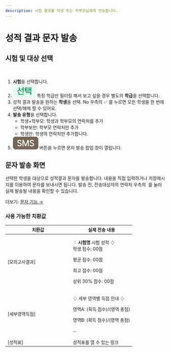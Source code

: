 ```yaml
---
description: 시험 결과를 학생 또는 학부모님에게 전송합니다.
---
```


# 성적 결과 문자 발송

## 시험 및 대상 선택

<figure><img src="../../.gitbook/assets/성적 결과 문자 발송.png" alt=""><figcaption></figcaption></figure>

1. **시험**을 선택합니다.
2. ![](../../.gitbook/assets/chip_option.svg) 특정 학급만 필터링 해서 보고 싶을 경우 별도의 **학급**을 선택합니다.
3. 성적 결과 발송을 원하는 **학생**을 선택. No 우측의 ✅ 를 누르면 모든 학생을 한 번에 선택/해제 할 수 있어요.
4. **발송 유형**을 선택합니다.
   * 학생+학부모: 학생과 학부모의 연락처를 추가
   * 학부보만: 학부모 연락처만 추가
   * 학생만: 학생의 연락처만 추가합니다.&#x20;
5. ![](../../.gitbook/assets/Btn_sms.svg) 버튼을 누르면 문자 발송 팝업 창이 열립니다.

## 문자 발송 화면

선택한 학생을 대상으로 성적결과 문자를 발송합니다. 내용을 직접 입력하거나 저장메시지를 이용하여 문자를 보내시면 됩니다.  발송 전, 전송대상자의 연락처 우측의 <img src="../../.gitbook/assets/btn_미리보기 (1).svg" alt="" data-size="original"> 를 눌러 실제 발송될 내용을 확인할 수 있습니다.

더보기: [문자 기능 →](../../basic-feature/message/)

### 사용 가능한 치환값

<table><thead><tr><th width="192">치환값</th><th>실제 전송 내용</th></tr></thead><tbody><tr><td>[모의고사결과]</td><td><p>♢ <strong>시험명</strong> 시험 성적 ♢<br>학생 점수: 00점</p><p>평균 점수: 00점</p><p>최고 점수: 00점</p><p>상위 30% 점수: 00점</p></td></tr><tr><td>[세부영역득점] </td><td><p>♢ 세부 영역별 득점 안내 ♢</p><p>영역A: (획득 점수)/(영역 총점)</p><p>영역B: (획득 점수)/(영역 총점)</p><p>...</p></td></tr><tr><td>[성적표]</td><td>성적표를 열 수 있는 링크</td></tr></tbody></table>
